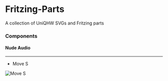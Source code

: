 # Fritzing-Parts
A collection of UniQHW SVGs and Fritzing parts

### Components

#### Nude Audio
---
- Move S

![Move S](https://rawgit.com/UniQHW/Fritzing-Parts/master/NudeAudio/MoveS/MoveS_Breadboard.svg)

